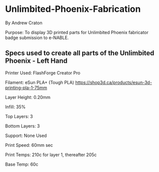 # Unlimbited-Phoenix-Fabrication
By Andrew Craton

Purpose: To display 3D printed parts for Unlimbited Phoenix fabricator badge submission to e-NABLE.

Specs used to create all parts of the Unlimbited Phoenix - Left Hand
--------------------------------------------------------------------
Printer Used: FlashForge Creator Pro

Filament: eSun PLA+ (Tough PLA) https://shop3d.ca/products/esun-3d-printing-pla-1-75mm

Layer Height: 0.20mm

Infill: 35%

Top Layers: 3

Bottom Layers: 3

Support: None Used 

Print Speed: 60mm sec

Print Temps: 210c for layer 1, thereafter 205c

Base Temp: 60c



